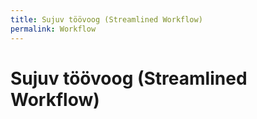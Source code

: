 ```yaml
---
title: Sujuv töövoog (Streamlined Workflow)
permalink: Workflow
---
```


# Sujuv töövoog (Streamlined Workflow)

